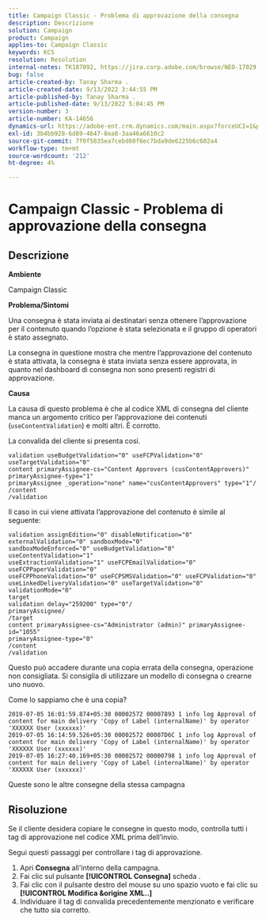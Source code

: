 ```yaml
---
title: Campaign Classic - Problema di approvazione della consegna
description: Descrizione
solution: Campaign
product: Campaign
applies-to: Campaign Classic
keywords: KCS
resolution: Resolution
internal-notes: TK187092, https://jira.corp.adobe.com/browse/NEO-17029
bug: false
article-created-by: Tanay Sharma .
article-created-date: 9/13/2022 3:44:55 PM
article-published-by: Tanay Sharma .
article-published-date: 9/13/2022 5:04:45 PM
version-number: 3
article-number: KA-14656
dynamics-url: https://adobe-ent.crm.dynamics.com/main.aspx?forceUCI=1&pagetype=entityrecord&etn=knowledgearticle&id=abbbd300-7b33-ed11-9db1-002248086735
exl-id: 3b4bb928-6d89-4647-8ea8-3aa46a6610c2
source-git-commit: 7f0f5035ea7cebd60f6ec7bda9de6225b6c602a4
workflow-type: tm+mt
source-wordcount: '212'
ht-degree: 4%

---
```


# Campaign Classic - Problema di approvazione della consegna

## Descrizione


<b>Ambiente</b>

Campaign Classic



<b>Problema/Sintomi</b>

Una consegna è stata inviata ai destinatari senza ottenere l’approvazione per il contenuto quando l’opzione è stata selezionata e il gruppo di operatori è stato assegnato.

La consegna in questione mostra che mentre l’approvazione del contenuto è stata attivata, la consegna è stata inviata senza essere approvata, in quanto nel dashboard di consegna non sono presenti registri di approvazione.



<b>Causa</b>

La causa di questo problema è che al codice XML di consegna del cliente manca un argomento critico per l’approvazione dei contenuti (`useContentValidation`) e molti altri. È corrotto.

La convalida del cliente si presenta così.




```
validation useBudgetValidation="0" useFCPValidation="0" useTargetValidation="0"
content primaryAssignee-cs="Content Approvers (cusContentApprovers)" primaryAssignee-type="1"
primaryAssignee _operation="none" name="cusContentApprovers" type="1"/
/content
/validation
```




Il caso in cui viene attivata l’approvazione del contenuto è simile al seguente:




```
validation assignEdition="0" disableNotification="0" externalValidation="0" sandboxMode="0"
sandboxModeEnforced="0" useBudgetValidation="0" useContentValidation="1"
useExtractionValidation="1" useFCPEmailValidation="0" useFCPPaperValidation="0"
useFCPPhoneValidation="0" useFCPSMSValidation="0" useFCPValidation="0"
useLinkedDeliveryValidation="0" useTargetValidation="0" validationMode="0"
target
validation delay="259200" type="0"/
primaryAssignee/
/target
content primaryAssignee-cs="Administrator (admin)" primaryAssignee-id="1055"
primaryAssignee-type="0"
/content
/validation
```




Questo può accadere durante una copia errata della consegna, operazione non consigliata. Si consiglia di utilizzare un modello di consegna o crearne uno nuovo.

Come lo sappiamo che è una copia?




```
2019-07-05 16:01:59.874+05:30 00002572 00007893 1 info log Approval of content for main delivery 'Copy of Label (internalName)' by operator 'XXXXXX User (xxxxxx)'
2019-07-05 16:14:59.526+05:30 00002572 00007D6C 1 info log Approval of content for main delivery 'Copy of Label (internalName)' by operator 'XXXXXX User (xxxxxx)'
2019-07-05 16:27:40.169+05:30 00002572 00000798 1 info log Approval of content for main delivery 'Copy of Label (internalName)' by operator 'XXXXXX User (xxxxxx)'
```




Queste sono le altre consegne della stessa campagna


## Risoluzione


Se il cliente desidera copiare le consegne in questo modo, controlla tutti i tag di approvazione nel codice XML prima dell’invio.

Segui questi passaggi per controllare i tag di approvazione.

1. Apri <b>Consegna</b> all&#39;interno della campagna.
2. Fai clic sul pulsante <b>[!UICONTROL Consegna]</b> scheda .
3. Fai clic con il pulsante destro del mouse su uno spazio vuoto e fai clic su <b>[!UICONTROL Modifica &amp;origine XML..]</b>
4. Individuare il tag di convalida precedentemente menzionato e verificare che tutto sia corretto.
